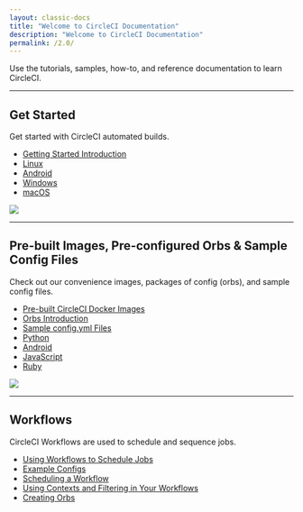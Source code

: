 ```yaml
---
layout: classic-docs
title: "Welcome to CircleCI Documentation"
description: "Welcome to CircleCI Documentation"
permalink: /2.0/
---
```


Use the tutorials, samples, how-to, and reference documentation to learn CircleCI.

<hr class="hidden-xs" />

<div class="row">
  <div class="col-xs-12 col-sm-6">
    <h2>Get Started</h2>
    <p>Get started with CircleCI automated builds.</p>
    <ul>
      <li><a href="/docs/2.0/getting-started/">Getting Started Introduction</a></li>
      <li><a href="/docs/2.0/hello-world/">Linux</a></li>
      <li><a href="/docs/2.0/hello-world/#hello-world-for-android">Android</a></li>
      <li><a href="/docs/2.0/hello-world-windows/">Windows</a></li>
      <li><a href="/docs/2.0/hello-world-macos/">macOS</a></li>
    </ul>
  </div>
  <div class="col-xs-12 col-sm-6">
     <a href="/docs/2.0/executor-intro/"><img src="{{ site.baseurl }}/assets/img/docs/executor_types.png"></a> 
  </div>
  <div class="col-xs-12">
    <hr />
  </div>
  <div class="col-xs-12 col-sm-6">
    <h2>Pre-built Images, Pre-configured Orbs & Sample Config Files</h2>
    <p>Check out our convenience images, packages of config (orbs), and sample config files.</p>
    <ul>
      <li><a href="/docs/2.0/circleci-images/">Pre-built CircleCI Docker Images</a></li>
        <li><a href="/docs/2.0/orbs-intro/">Orbs Introduction</a></li>
        <li><a href="/docs/2.0/sample-config/">Sample config.yml Files</a></li>
        <li><a href="/docs/2.0/language-python/">Python</a></li>
        <li><a href="/docs/2.0/language-android/">Android</a></li>
        <li><a href="/docs/2.0/language-javascript/">JavaScript</a></li>
      <li><a href="/docs/2.0/language-Ruby/">Ruby</a></li>
      </ul>
  </div>
  <div class="col-xs-12 col-sm-6">
    <a href="/docs/config-builder/"><img src="{{ site.baseurl }}/assets/img/docs/executor_types.png"></a>
    </div>
  <div class="col-xs-12">
    <hr />
  </div>
  <div class="col-xs-12 col-sm-6">
    <h2>Workflows</h2>
    <p>CircleCI Workflows are used to schedule and sequence jobs.</p>
    <ul>
      <li><a href="/docs/2.0/workflows/">Using Workflows to Schedule Jobs</a></li>
      <li><a href="/docs/2.0/workflows/#workflows-configuration-examples">Example Configs</a></li>
      <li><a href="/docs/2.0/workflows/#scheduling-a-workflow">Scheduling a Workflow</a></li>
      <li><a href="/docs/2.0/workflows/#using-contexts-and-filtering-in-your-workflows">Using Contexts and Filtering in Your Workflows</a></li>
      <li><a href="/docs/2.0/creating-orbs/">Creating Orbs</a></li>
    </ul>
  </div>
</div>
